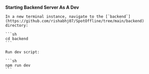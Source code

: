 **Starting Backend Server As A Dev**

    In a new terminal instance, navigate to the [`backend`](https://github.com/rishabhj07/SpotOffline/tree/main/backend) directory:

    ```sh
    cd backend
    ```

    Run dev script:

    ```sh
    npm run dev
    ```